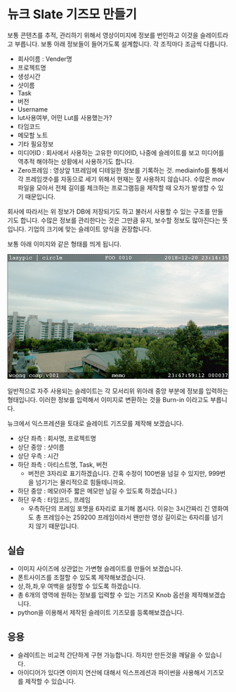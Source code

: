 # 뉴크 Slate 기즈모 만들기

보통 콘텐츠를 추적, 관리하기 위해서 영상이미지에 정보를 번인하고 이것을 슬레이트라고 부릅니다.
보통 아래 정보들이 들어가도록 설계합니다. 각 조직마다 조금씩 다릅니다.

- 회사이름 : Vender명
- 프로젝트명
- 생성시간
- 샷이름
- Task
- 버전
- Username
- lut사용여부, 어떤 Lut를 사용했는가?
- 타임코드
- 메모할 노트
- 기타 필요정보
- 미디어ID : 회사에서 사용하는 고유한 미디어ID, 나중에 슬레이트를 보고 미디어를 역추적 해야하는 상황에서 사용하기도 합니다.
- Zero프레임 : 영상앞 1프레임에 디테일한 정보를 기록하는 것. mediainfo를 통해서 각 프레임갯수를 자동으로 세기 위해서 현재는 잘 사용하지 않습니다. 수많은 mov 파일을 모아서 전체 길이를 체크하는 프로그램등을 제작할 때 오차가 발생할 수 있기 때문입니다.

회사에 따라서는 위 정보가 DB에 저장되기도 하고 불러서 사용할 수 있는 구조를 만들기도 합니다. 수많은 정보를 관리한다는 것은 그만큼 유지, 보수할 정보도 많아진다는 뜻 입니다. 기업의 크기에 맞는 슬레이트 양식을 권장합니다.

보통 아래 이미지와 같은 형태를 띄게 됩니다.

![nuke_slate](../figures/nuke_slate.png)

일반적으로 자주 사용되는 슬레이트는 각 모서리위 위아래 중앙 부분에 정보를 입력하는 형태입니다.
이러한 정보를 입력해서 이미지로 변환하는 것을 Burn-in 이라고도 부릅니다.

뉴크에서 익스프레션을 토대로 슬레이트 기즈모를 제작해 보겠습니다.

- 상단 좌측 : 회사명, 프로젝트명
- 상단 중앙 : 샷이름
- 상단 우측 : 시간
- 하단 좌측 : 아티스트명, Task, 버전
    - 버전은 3자리로 표기하겠습니다. 간혹 수정이 100번을 넘길 수 있지만, 999번을 넘기기는 물리적으로 힘들테니까요.
- 하단 중앙 : 메모(아주 짧은 메모만 남길 수 있도록 하겠습니다.)
- 하단 우측 : 타임코드, 프레임
    - 우측하단의 프레임 포멧을 6자리로 표기해 봅시다. 이유는 3시간짜리 긴 영화여도 총 프레임수는 259200 프레임이라서 왠만한 영상 길이로는 6자리를 넘기지 않기 때문입니다.

## 실습
- 이미지 사이즈에 상관없는 가변형 슬레이트를 만들어 보겠습니다.
- 폰트사이즈를 조절할 수 있도록 제작해보겠습니다.
- 상,하,좌,우 여백을 설정할 수 있도록 하겠습니다.
- 총 6개의 영역에 원하는 정보를 입력할 수 있는 기즈모 Knob 옵션을 제작해보겠습니다.
- python을 이용해서 제작된 슬레이트 기즈모를 등록해보겠습니다.

## 응용
- 슬레이트는 비교적 간단하게 구현 가능합니다. 하지만 만든것을 깨달을 수 있습니다.
- 아이디어가 있다면 이미지 연산에 대해서 익스프레션과 파이썬을 사용해서 기즈모를 제작할 수 있습니다.